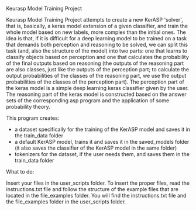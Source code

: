 Keurasp Model Training Project

Keurasp Model Training Project attempts to create a new KerASP 'solver', that is, basically, a keras model extension of a given classifier, and train the whole model based on new labels, more complex than the initial ones.
The idea is that, if it is difficult for a deep learning model to be trained on a task that demands both perception and reasoning to be solved, we can split this task (and, also the structure of the model) into two parts: one that learns to classify objects based on perception and one that calculates the probability of the final outputs based on reasoning (the outputs of the reasoning part are also classes, just like the outputs of the perception part; to calculate the output probabilities of the classes of the reasoning part, we use the output probabilities of the classes of the perception part).
The perception part of the keras model is a simple deep learning keras classifier given by the user.
The reasoning part of the keras model is constructed based on the answer sets of the corresponding asp program and the application of some probability theory.


This program creates:
 - a dataset specifically for the training of the KerASP model and saves it in the train_data folder
 - a default KerASP model, trains it and saves it in the saved_models folder (it also saves the classifier of the KerASP model in the same folder)
 - tokenizers for the dataset, if the user needs them, and saves them in the train_data folder



What to do:

Insert your files in the user_scripts folder.
To insert the proper files, read the instructions.txt file and follow the structure of the example files that are located in the file_examples folder. You will find the instructions.txt file and the file_examples folder in the user_scripts folder.



